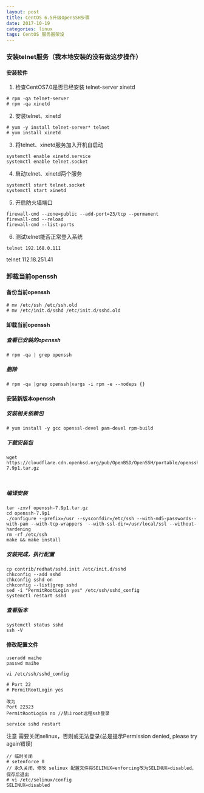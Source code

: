 ```yaml
---
layout: post
title: CentOS 6.5升级OpenSSH步骤
date: 2017-10-19
categories: linux
tags: CentOS 服务器架设
---
```



### 安装telnet服务（我本地安装的没有做这步操作）

#### 安装软件
1. 检查CentOS7.0是否已经安装 telnet-server xinetd

```
# rpm -qa telnet-server
# rpm -qa xinetd
```

2. 安装telnet、xinetd

```
# yum -y install telnet-server* telnet
# yum install xinetd
```

3. 将telnet、xinetd服务加入开机自启动

```
systemctl enable xinetd.service
systemctl enable telnet.socket
```

4. 启动telnet、xinetd两个服务

```
systemctl start telnet.socket
systemctl start xinetd
```

5. 开启防火墙端口

```
firewall-cmd --zone=public --add-port=23/tcp --permanent
firewall-cmd --reload
firewall-cmd --list-ports
```


6. 测试telnet能否正常登入系统

```
telnet 192.168.0.111
```

telnet 112.18.251.41


### 卸载当前openssh
#### 备份当前openssh

```
# mv /etc/ssh /etc/ssh.old
# mv /etc/init.d/sshd /etc/init.d/sshd.old
```

#### 卸载当前openssh

##### 查看已安装的openssh

```
# rpm -qa | grep openssh
```
 
##### 删除

```
# rpm -qa |grep openssh|xargs -i rpm -e --nodeps {}
```


#### 安装新版本openssh

##### 安装相关依赖包

```
# yum install -y gcc openssl-devel pam-devel rpm-build
```

##### 下载安装包

```
wget https://cloudflare.cdn.openbsd.org/pub/OpenBSD/OpenSSH/portable/openssh-7.9p1.tar.gz



```

##### 编译安装

```
tar -zxvf openssh-7.9p1.tar.gz
cd openssh-7.9p1
./configure --prefix=/usr --sysconfdir=/etc/ssh --with-md5-passwords--with-pam --with-tcp-wrappers  --with-ssl-dir=/usr/local/ssl --without-hardening
rm -rf /etc/ssh
make && make install

```

##### 安装完成，执行配置

```
cp contrib/redhat/sshd.init /etc/init.d/sshd
chkconfig --add sshd
chkconfig sshd on
chkconfig --list|grep sshd
sed -i "PermitRootLogin yes" /etc/ssh/sshd_config
systemctl restart sshd
```

##### 查看版本

```
systemctl status sshd
ssh -V
```


#### 修改配置文件

```
useradd maihe
passwd maihe
```

```
vi /etc/ssh/sshd_config

# Port 22
# PermitRootLogin yes

改为
Port 22323
PermitRootLogin no //禁止root远程ssh登录
```

```
service sshd restart
```

注意 需要关闭selinux，否则或无法登录(总是提示Permission denied, please try again错误)

```
// 临时关闭
# setenforce 0
// 永久关闭，修改 selinux 配置文件将SELINUX=enforcing改为SELINUX=disabled，保存后退出
# vi /etc/selinux/config
SELINUX=disabled
```
